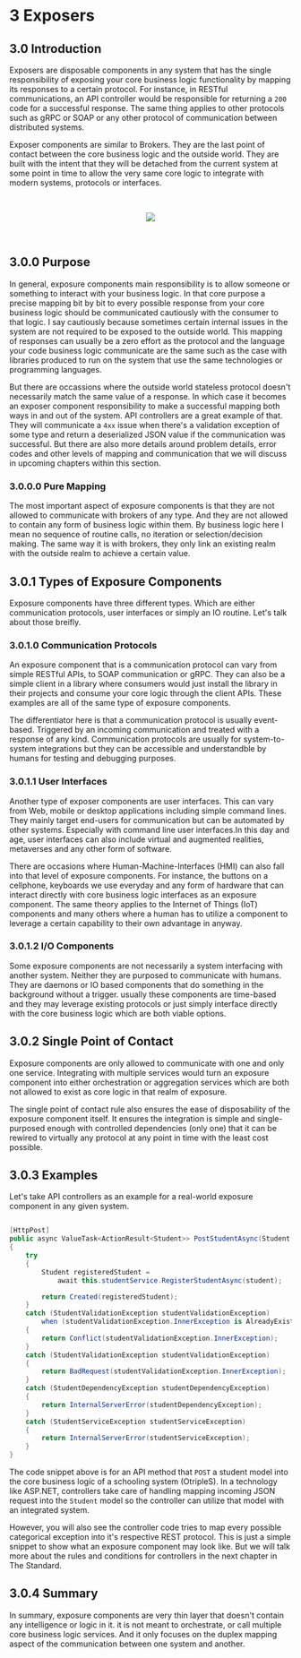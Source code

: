 # 3 Exposers

## 3.0 Introduction
Exposers are disposable components in any system that has the single responsibility of exposing your core business logic functionality by mapping its responses to a certain protocol. For instance, in RESTful communications, an API controller would be responsible for returning a `200` code for a successful response. The same thing applies to other protocols such as gRPC or SOAP or any other protocol of communication between distributed systems.

Exposer components are similar to Brokers. They are the last point of contact between the core business logic and the outside world. They are built with the intent that they will be detached from the current system at some point in time to allow the very same core logic to integrate with modern systems, protocols or interfaces.

<br/>
    <p align=center>
        <img src="https://user-images.githubusercontent.com/1453985/147638000-d0896f11-4117-476a-9f22-43d2b5a7d732.png">
    </p>
<br />

## 3.0.0 Purpose
In general, exposure components main responsibility is to allow someone or something to interact with your business logic. In that core purpose a precise mapping bit by bit to every possible response from your core business logic should be communicated cautiously with the consumer to that logic. I say cautiously because sometimes certain internal issues in the system are not required to be exposed to the outside world. This mapping of responses can usually be a zero effort as the protocol and the language your code business logic communicate are the same such as the case with libraries produced to run on the system that use the same technologies or programming languages.

But there are occassions where the outside world stateless protocol doesn't necessarily match the same value of a response. In which case it becomes an exposer component responsibility to make a successful mapping both ways in and out of the system. API controllers are a great example of that. They will communicate a `4xx` issue when there's a validation exception of some type and return a deserialized JSON value if the communication was successful. But there are also more details around problem details, error codes and other levels of mapping and communication that we will discuss in upcoming chapters within this section.

### 3.0.0.0 Pure Mapping
The most important aspect of exposure components is that they are not allowed to communicate with brokers of any type. And they are not allowed to contain any form of business logic within them. By business logic here I mean no sequence of routine calls, no iteration or selection/decision making. The same way it is with brokers, they only link an existing realm with the outside realm to achieve a certain value.

## 3.0.1 Types of Exposure Components
Exposure components have three different types. Which are either communication protocols, user interfaces or simply an IO routine. Let's talk about those breifly.

### 3.0.1.0 Communication Protocols
An exposure component that is a communication protocol can vary from simple RESTful APIs, to SOAP communication or gRPC. They can also be a simple client in a library where consumers would just install the library in their projects and consume your core logic through the client APIs. These examples are all of the same type of exposure components.

The differentiator here is that a communication protocol is usually event-based. Triggered by an incoming communication and treated with a response of any kind. Communication protocols are usually for system-to-system integrations but they can be accessible and understandble by humans for testing and debugging purposes.

### 3.0.1.1 User Interfaces
Another type of exposer components are user interfaces. This can vary from Web, mobile or desktop applications including simple command lines. They mainly target end-users for communication but can be automated by other systems. Especially with command line user interfaces.In this day and age, user interfaces can also include virtual and augmented realities, metaverses and any other form of software.

There are occasions where Human-Machine-Interfaces (HMI) can also fall into that level of exposure components. For instance, the buttons on a cellphone, keyboards we use everyday and any form of hardware that can interact directly with core business logic interfaces as an exposure component. The same theory applies to the Internet of Things (IoT) components and many others where a human has to utilize a component to leverage a certain capability to their own advantage in anyway.

### 3.0.1.2 I/O Components
Some exposure components are not necessarily a system interfacing with another system. Neither they are purposed to communicate with humans. They are daemons or IO based components that do something in the background without a trigger. usually these components are time-based and they may leverage existing protocols or just simply interface directly with the core business logic which are both viable options.

## 3.0.2 Single Point of Contact
Exposure components are only allowed to communicate with one and only one service. Integrating with multiple services would turn an exposure component into either orchestration or aggregation services which are both not allowed to exist as core logic in that realm of exposure.

The single point of contact rule also ensures the ease of disposability of the exposure component itself. It ensures the integration is simple and single-purposed enough with controlled dependencies (only one) that it can be rewired to virtually any protocol at any point in time with the least cost possible.

## 3.0.3 Examples
Let's take API controllers as an example for a real-world exposure component in any given system.

```csharp

[HttpPost]
public async ValueTask<ActionResult<Student>> PostStudentAsync(Student student)
{
    try
    {
        Student registeredStudent =
            await this.studentService.RegisterStudentAsync(student);

        return Created(registeredStudent);
    }
    catch (StudentValidationException studentValidationException)
        when (studentValidationException.InnerException is AlreadyExistsStudentException)
    {
        return Conflict(studentValidationException.InnerException);
    }
    catch (StudentValidationException studentValidationException)
    {
        return BadRequest(studentValidationException.InnerException);
    }
    catch (StudentDependencyException studentDependencyException)
    {
        return InternalServerError(studentDependencyException);
    }
    catch (StudentServiceException studentServiceException)
    {
        return InternalServerError(studentServiceException);
    }
}

```
The code snippet above is for an API method that `POST` a student model into the core business logic of a schooling system (OtripleS). In a technology like ASP.NET, controllers take care of handling mapping incoming JSON request into the `Student` model so the controller can utilize that model with an integrated system.

However, you will also see the controller code tries to map every possible categorical exception into it's respective REST protocol. This is just a simple snippet to show what an exposure component may look like. But we will talk more about the rules and conditions for controllers in the next chapter in The Standard.


## 3.0.4 Summary
In summary, exposure components are very thin layer that doesn't contain any intelligence or logic in it. it is not meant to orchestrate, or call multiple core business logic services. And it only focuses on the duplex mapping aspect of the communication between one system and another.